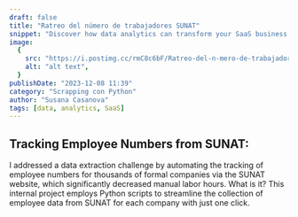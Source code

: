 ```yaml
---
draft: false
title: "Ratreo del número de trabajadores SUNAT"
snippet: "Discover how data analytics can transform your SaaS business and drive growth."
image:
  {
    src: "https://i.postimg.cc/rmC8c6bF/Ratreo-del-n-mero-de-trabajadores-SUNAT.png",
    alt: "alt text",
  }
publishDate: "2023-12-08 11:39"
category: "Scrapping con Python"
author: "Susana Casanova"
tags: [data, analytics, SaaS]
---
```


## Tracking Employee Numbers from SUNAT:

I addressed a data extraction challenge by automating the tracking of employee numbers for thousands of formal companies via the SUNAT website, which significantly decreased manual labor hours. 
What is it? 
This internal project employs Python scripts to streamline the collection of employee data from SUNAT for each company with just one click.
